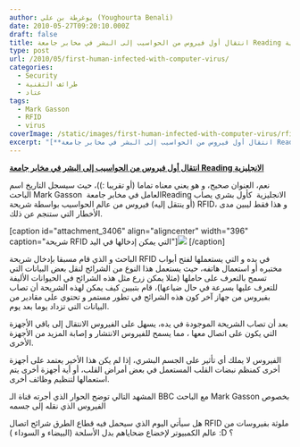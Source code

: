 ```yaml
---
author: يوغرطة بن علي (Youghourta Benali)
date: 2010-05-27T09:20:10.000Z
draft: false
title: انتقال أول فيروس من الحواسيب إلى البشر في مخابر جامعة Reading الانجليزية
type: post
url: /2010/05/first-human-infected-with-computer-virus/
categories:
  - Security
  - طرائف التقنية
  - عتاد
tags:
  - Mark Gasson
  - RFID
  - virus
coverImage: /static/images/first-human-infected-with-computer-virus/rfid_implant.jpg
excerpt: "[**انتقال أول فيروس من الحواسيب إلى البشر في مخابر جامعة Reading الانجليزية**](https://www.it-scoop.com/2010/05/First-human-infected-with-computer-virus)\n\nنعم، العنوان صحيح، و هو يعني معناه تماما (أو تقريبا\_:))، حيث سيسجل التاريخ اسم الباحث Mark Gasson\_ العامل في مخابر جامعةReading الانجليزية\_\_كأول بشري يصاب (أو ينتقل إليه) فيروس من"
---
```

[**انتقال أول فيروس من الحواسيب إلى البشر في مخابر جامعة Reading الانجليزية**](https://www.it-scoop.com/2010/05/First-human-infected-with-computer-virus)

نعم، العنوان صحيح، و هو يعني معناه تماما (أو تقريبا :))، حيث سيسجل التاريخ اسم الباحث Mark Gasson  العامل في مخابر جامعةReading الانجليزية  كأول بشري يصاب (أو ينتقل إليه) فيروس من عالم الحواسيب بواسطة شريحة RFID، و هذا فقط ليبين مدى الأخطار التي ستنجم عن ذلك.

\[caption id="attachment\_3406" align="aligncenter" width="396" caption="شريحة RFID التي يمكن إدخالها في اليد"]![](/static/images/first-human-infected-with-computer-virus/rfid_implant.jpg) \[/caption]

الباحث و الذي قام مسبقا بإدخال شريحة RFID في يده و التي يستعملها لفتح أبواب مختبره أو استعمال هاتفه، حيث يستعمل هذا النوع من الشرائح لنقل بعض البيانات التي تسمح بالتعرف على حاملها (مثلا يمكن زرع مثل هذه الشرائح في الحيوانات الأليفة للتعرف عليها بسرعة في حال ضياعها)، قام بتبيين كيف يمكن لهذه الشريحة أن تصاب بفيروس من جهاز آخر كون هذه الشرائح في تطور مستمر و تحتوي على مقادير من البيانات التي تزداد يوما بعد يوم.

بعد أن تصاب الشريحة الموجودة في يده، يسهل على الفيروس الانتقال إلى باقي الأجهزة التي يكون على اتصال معها ، مما يسمح للفيروس الانتشار و إصابة المزيد من الأجهزة الأخرى.

الفيروس لا يملك أي تأثير على الجسم البشري، إذا لم يكن هذا الأخير يعتمد على أجهزة أخرى كمنظم نبضات القلب المستعمل في بعض أمراض القلب، أو أية أجهزة أخرى يتم استعمالها لتنظيم وظائف أخرى.

المشهد التالي توضح الحوار الذي أجرته قناة الـ BBC مع الباحث Mark Gasson بخصوص الفيروس الذي نقله إلى جسمه

هل سيأتي اليوم الذي سيحمل فيه قطاع الطرق شرائح اتصال RFID ملوثة بفيروسات من عالم الكمبيوتر لإخضاع ضحاياهم بدل الأسلحة (البيضاء و السوداء ) :D ؟
